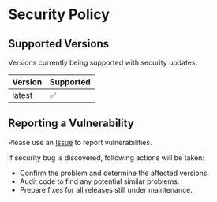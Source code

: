 # Security Policy

## Supported Versions

Versions currently being supported with security updates:

| Version | Supported          |
| ------- | ------------------ |
| latest  | :white_check_mark: |

## Reporting a Vulnerability

Please use an [Issue](https://github.com/bitPogo/workflows/issues) to report vulnerabilities.

If security bug is discovered, following actions will be taken:

- Confirm the problem and determine the affected versions.
- Audit code to find any potential similar problems.
- Prepare fixes for all releases still under maintenance.
